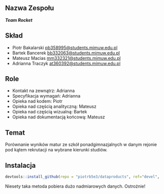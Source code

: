 Nazwa Zespołu
---

__*Team Rocket*__

Skład
---

* Piotr Bakalarski <pb358995@students.mimuw.edu.pl>
* Bartek Bancerek <bb332063@students.mimuw.edu.pl>
* Mateusz Macias <mm332321@students.mimuw.edu.pl>
* Adrianna Traczyk <at360392@students.mimuw.edu.pl>

Role
---

* Kontakt na zewnątrz: Adrianna
* Specyfikacja wymagań: Adrianna
* Opieka nad kodem: Piotr
* Opieka nad częścią analityczną: Mateusz 
* Opieka nad częścią wizualną: Bartek
* Opieka nad dokumentacją końcową: Mateusz


Temat
---

Porównanie wyników matur ze szkół ponadgimnazjalnych w danym rejonie pod kątem rekrutacji na wybrane kierunki studiów.

Instalacja
---
```R
devtools::install_github(repo = "piotrb5e3/dataproducts", ref="devel", subdir="/MIMUW_2016/zespoly/teamRocket/package")
```
Niesety taka metoda pobiera dużo nadmiarowych danych. Ostrożnie!
